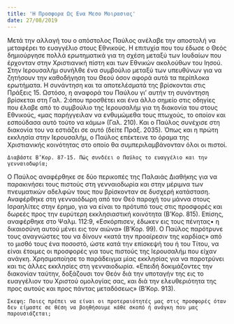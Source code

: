 ```yaml
---
title: 'Η Προσφορα Ως Ενα Μεσο Μοιρασιας'
date: 27/08/2019
---
```


Μετά την αλλαγή του ο απόστολος Παύλος ανέλαβε την αποστολή να μεταφέρει το ευαγγέλιο στους Εθνικούς. Η επιτυχία που του έδωσε ο Θεός δημιούργησε πολλά ερωτηματικά για τη σχέση μεταξύ των Ιουδαίων που έρχονταν στην Χριστιανική πίστη και των Εθνικών ακολούθων του Ιησού. Στην Ιερουσαλήμ συνήλθε ένα συμβούλιο μεταξύ των υπευθύνων για να ζητήσουν την καθοδήγηση του Θεού όσον αφορά αυτά τα περίπλοκα ερωτήματα. Η συνάντηση και τα αποτελέσματά της βρίσκονται στις Πράξεις 15. Ωστόσο, η αναφορά του Παύλου γι’ αυτήν τη συνάντηση βρίσκεται στη Γαλ. 2:όπου προσθέτει και ένα άλλο σημείο στις οδηγίες που έλαβε από το συμβούλιο της Ιερουσαλήμ για τη διακονία του στους Εθνικούς, «μας παρήγγειλαν να ενθυμώμεθα τους πτωχούς, το οποίον και εσπούδασα αυτό τούτο να κάμω» (Γαλ. 210). Και ο Παύλος συνέχισε στη διακονία του να εστιάζει σε αυτό (δείτε Πράξ. 2035). Όπως και η πρώτη εκκλησία στην Ιερουσαλήμ, ο Παύλος επέκτεινε το όραμα της Χριστιανικής κοινότητας στο οποίο θα συμπεριλαμβάνονταν όλοι οι πιστοί.

`Διαβάστε Β’Κορ. 87-15. Πώς συνδέει ο Παύλος το ευαγγέλιο και την γενναιοδωρία;`

Ο Παύλος αναφέρθηκε σε δύο περικοπές της Παλαιάς Διαθήκης για να παρακινήσει τους πιστούς στη γενναιοδωρία και στην μέριμνα των πνευματικών αδελφών τους που βρίσκονταν σε δυσχερή κατάσταση. Αναφέρθηκε στη γενναιόδωρη από τον Θεό παροχή του μάννα στους Ισραηλίτες στην έρημο, για να είναι το πρότυπό τους στις προσφορές και δωρεές προς την ευρύτερη εκκλησιαστική κοινότητα (Β’Κορ. 815). Επίσης, αναφέρθηκε στο Ψαλμ. 112:9, «Εσκόρπισεν, έδωκεν εις τους πένητας• η δικαιοσύνη αυτού μένει εις τον αιώνα» (Β’Κορ. 99). Ο Παύλος παρότρυνε τους αναγνώστες του να δίνουν «κατά την προαίρεσιν της καρδίας» από το μισθό τους ένα ποσοστό, ώστε κατά την επίσκεψή του ή του Τίτου, να είναι έτοιμες οι προσφορές για τους πιστούς της Ιερουσαλήμ που είχαν ανάγκη. Χρησιμοποίησε το παράδειγμα μίας εκκλησίας για να παροτρύνει και τις άλλες εκκλησίες στη γενναιοδωρία. «Επειδή δοκιμάζοντες την διακονίαν ταύτην, δοξάζουσι τον Θεόν διά την υποταγήν της εις το ευαγγέλιον του Χριστού ομολογίας σας, και διά την ελευθεριότητα της προς αυτούς και προς πάντας μεταδόσεως» (Β’Κορ. 913).

`Σκεψη: Ποιες πρέπει να είναι οι προτεραιότητές μας στις προσφορές όταν δεν είμαστε σε θέση να βοηθήσουμε κάθε σκοπό ή ανάγκη που μας παρουσιάζεται;`